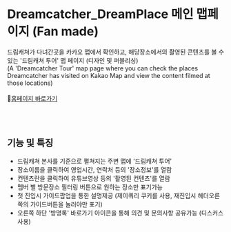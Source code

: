 # Dreamcatcher_DreamPlace 메인 맵페이지 (Fan made)
드림캐쳐가 다녀간곳을 카카오 맵에서 확인하고, 해당장소에서의 촬영된 콘텐츠를 볼 수 있는 '드림캐쳐 투어' 맵 페이지 (디자인 및 퍼블리싱)<br>
(A 'Dreamcatcher Tour' map page where you can check the places Dreamcatcher has visited on Kakao Map and view the content filmed at those locations)<br><br>
📌[홈페이지 바로가기](https://fold6.github.io/Dreamcatcher_DreamPlace-landing_respon/index.html)<br>

<br>
<br>

## 기능 및 특징
- 드림캐쳐 본사를 기준으로 펼쳐지는 주변 맵에 '드림캐쳐 투어'
- 장소이름을 클릭하여 영업시간, 연락처 등의 '장소정보'를 열람
- 컨텐츠란을 클릭하여 유튜브영상 등의 '촬영된 컨텐츠'를 열람
- 멤버 별 방문장소 필터링 버튼으로 원하는 장소만 표기가능
- 첫 진입시 가이드팝업을 통한 설명제공 (제이쿼리 쿠키를 사용, 재진입시 헤더오른쪽의 가이드버튼을 눌러야만 표기)
- 오른쪽 하단 '방명록' 바로가기 아이콘을 통해 의견 및 문의사항 공유가능 (디스커스 사용)

